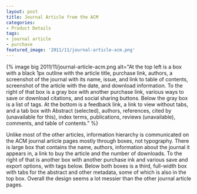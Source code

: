 ```yaml
---
layout: post
title: Journal Article from the ACM
categories:
- Product Details
tags:
- journal article
- purchase
featured_image: '2011/11/journal-article-acm.png'
---
```

{% image big 2011/11/journal-article-acm.png alt="At the top left is a box with a black 1px outline with the article title, purchase link, authors, a screenshot of the journal with its name, issue, and link to table of contents, screenshot of the article with the date, and download information. To the right of that box is a gray box with another purchase link, various ways to save or download citations, and social sharing buttons. Below the gray box is a list of tags. At the bottom is a feedback link, a link to view without tabs, and a tab box with Abstract (selected), authors, references, cited by (unavailable for this), index terms, publications, reviews (unavailable), comments, and table of contents." %}

Unlike most of the other articles, information hierarchy is communicated on the ACM journal article pages mostly through boxes, not typography. There is large box that contains the name, authors, information about the journal it appears in, a link to buy the article and the number of downloads. To the right of that is another box with another purchase ink and various save and export options, with tags below. Below both boxes is a third, full-width box with tabs for the abstract and other metadata, some of which is also in the top box. Overall the design seems a lot messier than the other journal article pages.
